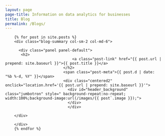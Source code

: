```yaml
---
layout: page
page-title: Information on data analytics for businesses
title: Blog
permalink: /Blogs/
---
```


<div class="row text-center">
  
        {% for post in site.posts %}
        <div class="blog-summary col-sm-2 col-md-6">

          <div class="panel panel-default">
           <h2>
                                  <a class="post-link" href="{{ post.url | prepend: site.baseurl }}">{{ post.title }}</a>
                              </h2>
                              <span class="post-meta">{{ post.d | date: "%b %-d, %Y" }}</span>
                              <div class="centered2" onclick="location.href='{{ post.url | prepend: site.baseurl }}'">
                                <div id="header_background" class="jumbotron" style=" background-repeat:no-repeat; width:100%;background-image:url(/images/{{ post`.image }});">
                                </div>
                                </div>

        </div>

        </div>
        {% endfor %}
   
</div>

